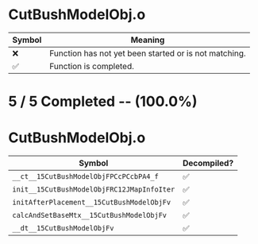 # CutBushModelObj.o
| Symbol | Meaning 
| ------------- | ------------- 
| :x: | Function has not yet been started or is not matching. 
| :white_check_mark: | Function is completed. 


# 5 / 5 Completed -- (100.0%)
# CutBushModelObj.o
| Symbol | Decompiled? |
| ------------- | ------------- |
| `__ct__15CutBushModelObjFPCcPCcbPA4_f` | :white_check_mark: |
| `init__15CutBushModelObjFRC12JMapInfoIter` | :white_check_mark: |
| `initAfterPlacement__15CutBushModelObjFv` | :white_check_mark: |
| `calcAndSetBaseMtx__15CutBushModelObjFv` | :white_check_mark: |
| `__dt__15CutBushModelObjFv` | :white_check_mark: |
